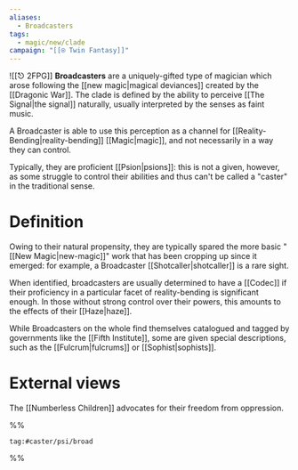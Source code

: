 ```yaml
---
aliases:
  - Broadcasters
tags:
  - magic/new/clade
campaign: "[[⍟ Twin Fantasy]]"
---
```

![[⎋ 2FPG]]
**Broadcasters** are a uniquely-gifted type of magician which arose following the [[new magic|magical deviances]] created by the [[Dragonic War]]. The clade is defined by the ability to perceive [[The Signal|the signal]] naturally, usually interpreted by the senses as faint music. 

A Broadcaster is able to use this perception as a channel for [[Reality-Bending|reality-bending]] [[Magic|magic]], and not necessarily in a way they can control.

Typically, they are proficient [[Psion|psions]]: this is not a given, however, as some struggle to control their abilities and thus can't be called a "caster" in the traditional sense. 




# Definition



Owing to their natural propensity, they are typically spared the more basic "[[New Magic|new-magic]]" work that has been cropping up since it emerged: for example, a Broadcaster [[Shotcaller|shotcaller]] is a rare sight.

When identified, broadcasters are usually determined to have a [[Codec]] if their proficiency in a particular facet of reality-bending is significant enough. In those without strong control over their powers, this amounts to the effects of their [[Haze|haze]]. 

While Broadcasters on the whole find themselves catalogued and tagged by governments like the [[Fifth Institute]], some are given special descriptions, such as the [[Fulcrum|fulcrums]] or [[Sophist|sophists]].

# External views

The [[Numberless Children]] advocates for their freedom from oppression.

%%
```query
tag:#caster/psi/broad
```
%%